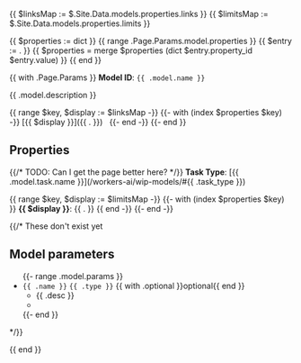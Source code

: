 {{ $linksMap := $.Site.Data.models.properties.links }}
{{ $limitsMap := $.Site.Data.models.properties.limits }}

{{ $properties := dict }}
{{ range .Page.Params.model.properties }}
  {{ $entry := . }}
  {{ $properties = merge $properties (dict $entry.property_id $entry.value) }}
{{ end }}

{{ with .Page.Params }}
**Model ID**: `{{ .model.name }}`

{{ .model.description }}

{{ range $key, $display := $linksMap -}}
  {{- with (index $properties $key) -}}
[{{ $display }}]({{ . }}) &nbsp;
  {{- end -}}
{{- end }}


## Properties

{{/* TODO: Can I get the page better here? */}}
**Task Type**: [{{ .model.task.name }}](/workers-ai/wip-models/#{{ .task_type }})

{{ range $key, $display := $limitsMap -}}
  {{- with (index $properties $key) }}
**{{ $display }}**: {{ . }}
  {{ end -}}
{{- end -}}

{{/* These don't exist yet
## Model parameters

<div class="DocsMarkdown--definitions">
<ul>
  {{- range .model.params }}
  <li>
  <code>{{ .name }}</code>
  <code class="InlineCode InlineCode-is-type">{{ .type }}</code>
  {{ with .optional }}<span class="DocsMarkdown--prop-meta">optional</span>{{ end }}
  <ul><li>{{ .desc }}<li></ul>
  </li>
{{- end }}

</ul>
</div>

*/}}

{{ end }}